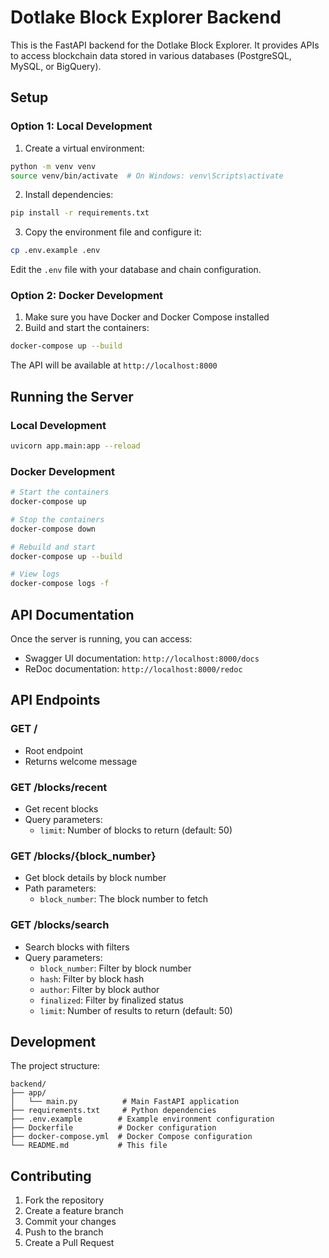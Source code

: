 # Dotlake Block Explorer Backend

This is the FastAPI backend for the Dotlake Block Explorer. It provides APIs to access blockchain data stored in various databases (PostgreSQL, MySQL, or BigQuery).

## Setup

### Option 1: Local Development

1. Create a virtual environment:
```bash
python -m venv venv
source venv/bin/activate  # On Windows: venv\Scripts\activate
```

2. Install dependencies:
```bash
pip install -r requirements.txt
```

3. Copy the environment file and configure it:
```bash
cp .env.example .env
```
Edit the `.env` file with your database and chain configuration.

### Option 2: Docker Development

1. Make sure you have Docker and Docker Compose installed
2. Build and start the containers:
```bash
docker-compose up --build
```

The API will be available at `http://localhost:8000`

## Running the Server

### Local Development
```bash
uvicorn app.main:app --reload
```

### Docker Development
```bash
# Start the containers
docker-compose up

# Stop the containers
docker-compose down

# Rebuild and start
docker-compose up --build

# View logs
docker-compose logs -f
```

## API Documentation

Once the server is running, you can access:
- Swagger UI documentation: `http://localhost:8000/docs`
- ReDoc documentation: `http://localhost:8000/redoc`

## API Endpoints

### GET /
- Root endpoint
- Returns welcome message

### GET /blocks/recent
- Get recent blocks
- Query parameters:
  - `limit`: Number of blocks to return (default: 50)

### GET /blocks/{block_number}
- Get block details by block number
- Path parameters:
  - `block_number`: The block number to fetch

### GET /blocks/search
- Search blocks with filters
- Query parameters:
  - `block_number`: Filter by block number
  - `hash`: Filter by block hash
  - `author`: Filter by block author
  - `finalized`: Filter by finalized status
  - `limit`: Number of results to return (default: 50)

## Development

The project structure:
```
backend/
├── app/
│   └── main.py          # Main FastAPI application
├── requirements.txt     # Python dependencies
├── .env.example        # Example environment configuration
├── Dockerfile          # Docker configuration
├── docker-compose.yml  # Docker Compose configuration
└── README.md           # This file
```

## Contributing

1. Fork the repository
2. Create a feature branch
3. Commit your changes
4. Push to the branch
5. Create a Pull Request 